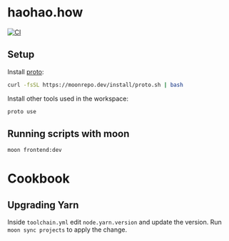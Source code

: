 # haohao.how

[![CI](https://github.com/bradleyayers/haohaohow/actions/workflows/ci.yml/badge.svg)](https://github.com/bradleyayers/haohaohow/actions/workflows/ci.yml)

## Setup

Install [proto](https://moonrepo.dev/proto):

```sh
curl -fsSL https://moonrepo.dev/install/proto.sh | bash
```

Install other tools used in the workspace:

```sh
proto use
```

## Running scripts with moon

```sh
moon frontend:dev
```

# Cookbook

## Upgrading Yarn

Inside `toolchain.yml` edit `node.yarn.version` and update the version. Run
`moon sync projects` to apply the change.
